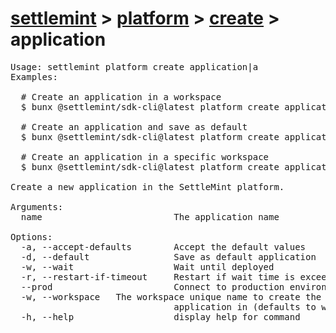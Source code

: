 # [settlemint](../../../settlemint.md) > [platform](../../platform.md) > [create](../create.md) > application

<pre>Usage: settlemint platform create application|a 
Examples:

  # Create an application in a workspace
  $ bunx @settlemint/sdk-cli@latest platform create application my-app --accept-defaults

  # Create an application and save as default
  $ bunx @settlemint/sdk-cli@latest platform create application my-app -d

  # Create an application in a specific workspace
  $ bunx @settlemint/sdk-cli@latest platform create application my-app --workspace my-workspace

Create a new application in the SettleMint platform.

Arguments:
  name                         The application name

Options:
  -a, --accept-defaults        Accept the default values
  -d, --default                Save as default application
  -w, --wait                   Wait until deployed
  -r, --restart-if-timeout     Restart if wait time is exceeded
  --prod                       Connect to production environment
  -w, --workspace <workspace>  The workspace unique name to create the
                               application in (defaults to workspace from env)
  -h, --help                   display help for command
</pre>